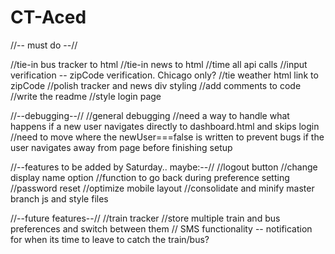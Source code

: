 # CT-Aced


//-- must do --//


//tie-in bus tracker to html
//tie-in news to html
//time all api calls
//input verification -- zipCode verification. Chicago only?
//tie weather html link to zipCode
//polish tracker and news div styling
//add comments to code
//write the readme
//style login page



//--debugging--//
//general debugging
//need a way to handle what happens if a new user navigates directly to dashboard.html and skips login
//need to move where the newUser===false is written to prevent bugs if the user navigates away from page before finishing setup




//--features to be added by Saturday.. maybe:--//
//logout button
//change display name option
//function to go back during preference setting
//password reset
//optimize mobile layout
//consolidate and minify master branch js and style files




//--future features--//
//train tracker
//store multiple train and bus preferences and switch between them
// SMS functionality -- notification for when its time to leave to catch the train/bus?

